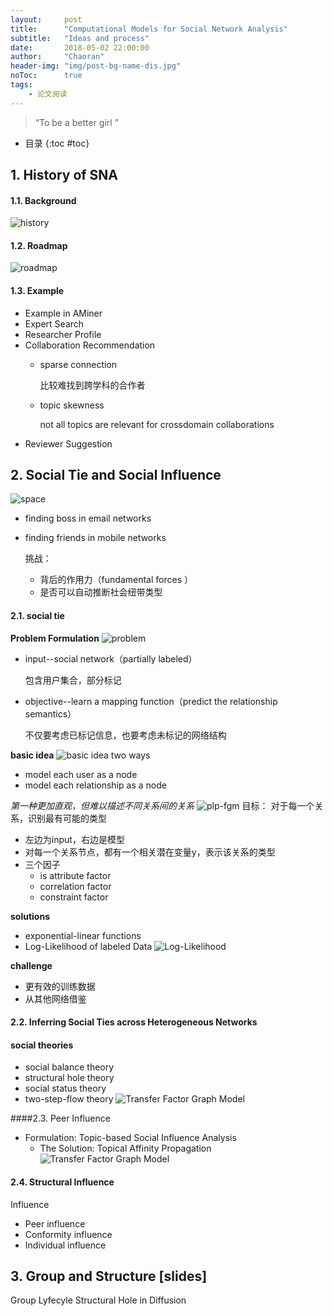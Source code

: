 ```yaml
---
layout:     post
title:      "Computational Models for Social Network Analysis"
subtitle:   "Ideas and process"
date:       2018-05-02 22:00:00
author:     "Chaoran"
header-img: "img/post-bg-name-dis.jpg"
noToc:      true
tags:
    - 论文阅读
---
```


> “To be a better girl ”

* 目录
{:toc #toc}

## 1. History of SNA
#### 1.1. Background
![history](/img/in-post/post-paper-cm-sna/history.png)

#### 1.2. Roadmap
![roadmap](/img/in-post/post-paper-cm-sna/roadmap.png)

#### 1.3. Example
* Example in AMiner
* Expert Search
* Researcher Profile
* Collaboration Recommendation
    - sparse connection

        比较难找到跨学科的合作者
    - topic skewness
    
        not all topics are relevant for crossdomain collaborations
* Reviewer Suggestion

## 2. Social Tie and Social Influence
![space](/img/in-post/post-paper-cm-sna/space.png)
* finding boss in email networks
* finding friends in mobile networks

    挑战：
    - 背后的作用力（fundamental forces ）
    - 是否可以自动推断社会纽带类型

#### 2.1. social tie
**Problem Formulation**
![problem](/img/in-post/post-paper-cm-sna/problem.png)
* input--social network（partially labeled）

    包含用户集合，部分标记
* objective--learn a mapping function（predict the relationship semantics）

    不仅要考虑已标记信息，也要考虑未标记的网络结构

**basic idea**
![basic idea](/img/in-post/post-paper-cm-sna/basic-idea.png)
two ways
* model each user as a node 
* model each relationship as a node 

*第一种更加直观，但难以描述不同关系间的关系*
![plp-fgm](/img/in-post/post-paper-cm-sna/plp-fgm.png)
目标： 对于每一个关系，识别最有可能的类型
* 左边为input，右边是模型
* 对每一个关系节点，都有一个相关潜在变量y，表示该关系的类型
* 三个因子
    - is attribute factor
    - correlation factor
    - constraint factor

**solutions**
* exponential-linear functions
* Log-Likelihood of labeled Data
![Log-Likelihood](/img/in-post/post-paper-cm-sna/Log-Likelihood.png)

**challenge**
* 更有效的训练数据
* 从其他网络借鉴



#### 2.2. Inferring Social Ties across Heterogeneous Networks
#### social theories
* social balance theory
* structural hole theory
* social status theory
* two-step-flow theory
![Transfer Factor Graph Model](/img/in-post/post-paper-cm-sna/graph-model.png)


####2.3. Peer Influence
* Formulation: Topic-based Social Influence Analysis
    - The Solution: Topical Affinity Propagation
![Transfer Factor Graph Model](/img/in-post/post-paper-cm-sna/tfgm.png)

#### 2.4. Structural Influence
Influence
* Peer influence
* Conformity influence
* Individual influence


## 3. Group and Structure [slides]
Group Lyfecyle
Structural Hole in Diffusion

